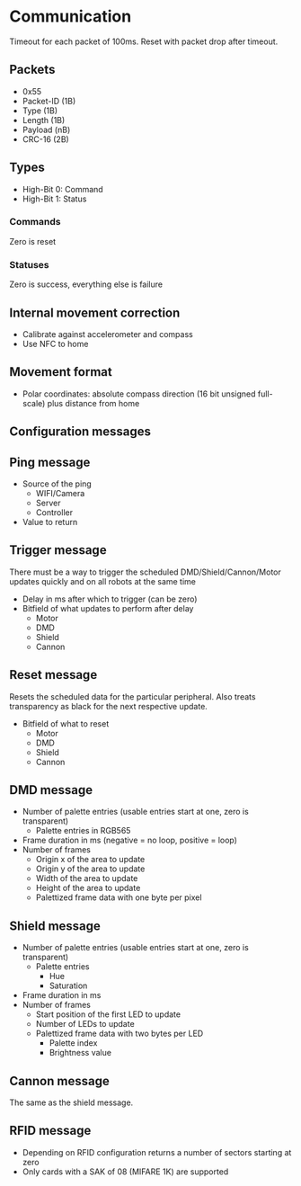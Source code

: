 # Communication

Timeout for each packet of 100ms. Reset with packet drop after timeout.

## Packets
- 0x55
- Packet-ID (1B)
- Type (1B)
- Length (1B)
- Payload (nB)
- CRC-16 (2B)

## Types
- High-Bit 0: Command
- High-Bit 1: Status

### Commands
Zero is reset

### Statuses
Zero is success, everything else is failure


## Internal movement correction
- Calibrate against accelerometer and compass
- Use NFC to home

## Movement format
- Polar coordinates: absolute compass direction (16 bit unsigned full-scale) plus distance from home

## Configuration messages

## Ping message
- Source of the ping
  - WIFI/Camera
  - Server
  - Controller
- Value to return

## Trigger message
There must be a way to trigger the scheduled DMD/Shield/Cannon/Motor updates quickly and on all robots at the same time

- Delay in ms after which to trigger (can be zero)
- Bitfield of what updates to perform after delay
  - Motor
  - DMD
  - Shield
  - Cannon

## Reset message
Resets the scheduled data for the particular peripheral. Also treats transparency as black for the next respective update.

- Bitfield of what to reset
  - Motor
  - DMD
  - Shield
  - Cannon

## DMD message
- Number of palette entries (usable entries start at one, zero is transparent)
  - Palette entries in RGB565
- Frame duration in ms (negative = no loop, positive = loop)
- Number of frames
  - Origin x of the area to update
  - Origin y of the area to update
  - Width of the area to update
  - Height of the area to update
  - Palettized frame data with one byte per pixel

## Shield message
- Number of palette entries (usable entries start at one, zero is transparent)
  - Palette entries
    - Hue
    - Saturation
- Frame duration in ms
- Number of frames
  - Start position of the first LED to update
  - Number of LEDs to update
  - Palettized frame data with two bytes per LED
    - Palette index
    - Brightness value

## Cannon message
The same as the shield message.

## RFID message
- Depending on RFID configuration returns a number of sectors starting at zero
- Only cards with a SAK of 08 (MIFARE 1K) are supported
